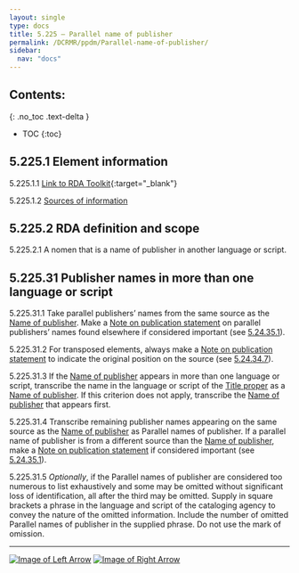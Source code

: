 ```yaml
---
layout: single
type: docs
title: 5.225 — Parallel name of publisher
permalink: /DCRMR/ppdm/Parallel-name-of-publisher/
sidebar:
  nav: "docs"
---
```


## Contents:
{: .no_toc .text-delta }

- TOC
{:toc}

## 5.225.1 Element information

<a name="5.225.1.1">5.225.1.1</a> [Link to RDA Toolkit](https://beta.rdatoolkit.org/Content/Index?externalId=en-US_ala-5d433872-8c86-3bd2-8b6c-16f43bda686c){:target="_blank"}

<a name="5.225.1.2">5.225.1.2</a> [Sources of information](/DCRMR/ppdm/#5011-sources-of-information)

## 5.225.2 RDA definition and scope

<a name="5.225.2.1">5.225.2.1</a> A nomen that is a name of publisher in another language or script.

## 5.225.31 Publisher names in more than one language or script

<a name="5.225.31.1">5.225.31.1</a> Take parallel publishers’ names from the same source as the [Name of publisher](/DCRMR/ppdm/Name-of-publisher). Make a [Note on publication statement](/DCRMR/ppdm/Note-on-publication-statement) on parallel publishers’ names found elsewhere if considered important (see [5.24.35.1](/DCRMR/ppdm/Note-on-publication-statement/#5.24.35.1)).

<a name="5.225.31.2">5.225.31.2</a> For transposed elements, always make a [Note on publication statement](/DCRMR/ppdm/Note-on-publication-statement) to indicate the original position on the source (see [5.24.34.7](/DCRMR/ppdm/Note-on-publication-statement/#5.24.34.7)).

<a name="5.225.31.3">5.225.31.3</a> If the [Name of publisher](/DCRMR/ppdm/Name-of-publisher) appears in more than one language or script, transcribe the name in the language or script of the [Title proper](/DCRMR/title/Title-proper) as a [Name of publisher](/DCRMR/ppdm/Name-of-publisher). If this criterion does not apply, transcribe the [Name of publisher](/DCRMR/ppdm/Name-of-publisher) that appears first.

<a name="5.225.31.4">5.225.31.4</a> Transcribe remaining publisher names appearing on the same source as the [Name of publisher](/DCRMR/ppdm/Name-of-publisher) as Parallel names of publisher. If a parallel name of publisher is from a different source than the [Name of publisher](/DCRMR/ppdm/Name-of-publisher), make a [Note on publication statement](/DCRMR/ppdm/Note-on-publication-statement) if considered important (see [5.24.35.1](/DCRMR/ppdm/Note-on-publication-statement/#5.24.35.1)).

<a name="5.225.31.5">5.225.31.5</a> *Optionally*, if the Parallel names of publisher are considered too numerous to list exhaustively and some may be omitted without significant loss of identification, all after the third may be omitted. Supply in square brackets a phrase in the language and script of the cataloging agency to convey the nature of the omitted information. Include the number of omitted Parallel names of publisher in the supplied phrase. Do not use the mark of omission.

---

[![Image of Left Arrow](https://rbms-bsc.github.io/DCRMR/assets/pictures/navigation/Arrow_Left.png "5.22 — Name of publisher")](/DCRMR/ppdm/Name-of-publisher/) [![Image of Right Arrow](https://rbms-bsc.github.io/DCRMR/assets/pictures/navigation/Arrow_Right.png "5.23 — Date of publication")](/DCRMR/ppdm/Date-of-publication/)
